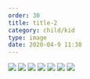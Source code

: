 ```yaml
---
order: 30
title: title-2
category: child/kid
type: image
date: 2020-04-9 11:30
---
```


![](../../static/images/stress-kid-1.webp)
![](../../static/images/stress-kid-2.webp)
![](../../static/images/stress-kid-3.webp)
![](../../static/images/stress-kid-4.webp)
![](../../static/images/stress-kid-5.webp)
![](../../static/images/stress-kid-6.webp)
![](../../static/images/stress-kid-7.webp)